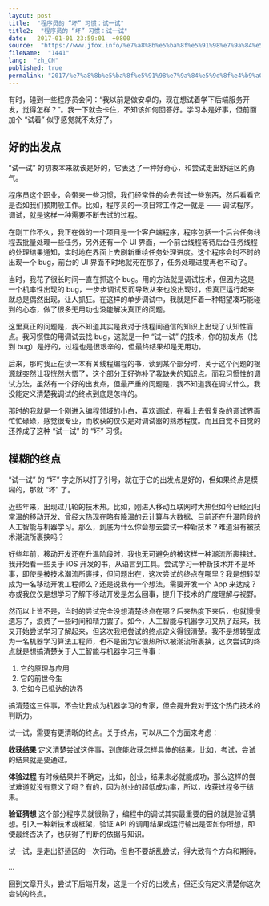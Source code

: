 ```yaml
---
layout: post
title:  "程序员的 “坏” 习惯：试一试"
title2:  "程序员的 “坏” 习惯：试一试"
date:   2017-01-01 23:59:01  +0800
source:  "https://www.jfox.info/%e7%a8%8b%e5%ba%8f%e5%91%98%e7%9a%84%e5%9d%8f%e4%b9%a0%e6%83%af%e8%af%95%e4%b8%80%e8%af%95.html"
fileName:  "1441"
lang:  "zh_CN"
published: true
permalink: "2017/%e7%a8%8b%e5%ba%8f%e5%91%98%e7%9a%84%e5%9d%8f%e4%b9%a0%e6%83%af%e8%af%95%e4%b8%80%e8%af%95.html"
---
```


有时，碰到一些程序员会问：“我以前是做安卓的，现在想试着学下后端服务开发，觉得怎样？”。我一下就会卡住，不知该如何回答好。学习本是好事，但前面加个 “试着” 似乎感觉就不太好了。

## 好的出发点

“试一试” 的初衷本来就该是好的，它表达了一种好奇心，和尝试走出舒适区的勇气。

程序员这个职业，会带来一些习惯，我们经常性的会去尝试一些东西，然后看看它是否如我们预期般工作。比如，程序员的一项日常工作之一就是 —— 调试程序。调试，就是这样一种需要不断去试的过程。

在刚工作不久，我正在做的一个项目是一个客户端程序，程序包括一个后台任务线程去批量处理一些任务，另外还有一个 UI 界面，一个前台线程等待后台任务线程的处理结果通知，实时地在界面上去刷新重绘任务处理进度。这个程序会时不时的出现一个 bug，前台的 UI 界面不时地就死在那了，任务处理进度再也不动了。

当时，我花了很长时间一直在抓这个 bug。用的方法就是调试技术，但因为这是一个机率性出现的 bug，一步步调试反而导致从来也没出现过，但真正运行起来就总是偶然出现，让人抓狂。在这样的单步调试中，我就是怀着一种期望凑巧能碰到的心态，做了很多无用功也没能解决真正的问题。

这里真正的问题是，我不知道其实是我对于线程间通信的知识上出现了认知性盲点。我习惯性的用调试去找 bug，这就是一种 “试一试” 的技术，你的初发点（找到 bug）是好的，过程也是很艰辛的，但最终结果却是无用功。

后来，那时我正在读一本有关线程编程的书，读到某个部分时，关于这个问题的根源就突然让我恍然大悟了，这个部分正好弥补了我缺失的知识点。而我习惯性的调试方法，虽然有一个好的出发点，但最严重的问题是，我不知道我在调试什么，我没能定义清楚我调试的终点到底是怎样的。

那时的我就是一个刚进入编程领域的小白，喜欢调试，在看上去很复杂的调试界面忙忙碌碌，感觉很专业，而收获的仅仅是对调试器的熟悉程度。而且自觉不自觉的还养成了这种 “试一试” 的 “坏” 习惯。

## 模糊的终点

“试一试” 的 “坏” 字之所以打了引号，就在于它的出发点是好的，但如果终点是模糊的，那就 “坏” 了。

近些年来，出现过几轮的技术热。比如，刚进入移动互联网时大热但如今已经回归常温的移动开发、曾经大热现在略有降温的云计算与大数据、目前还在升温阶段的人工智能与机器学习。那么，到底为什么你会想去尝试一种新技术？难道没有被技术潮流所裹挟吗？

好些年前，移动开发还在升温阶段时，我也无可避免的被这样一种潮流所裹挟过。我开始看一些关于 iOS 开发的书，从语言到工具。尝试学习一种新技术并不是坏事，即使是被技术潮流所裹挟，但问题出在，这次尝试的终点在哪里？我是想转型成为一名移动开发工程师么？还是说我有一个想法，需要开发一个 App 来达成？亦或我仅仅是想学习了解下移动开发是怎么回事，提升下技术的广度理解与视野。

然而以上皆不是，当时的尝试完全没想清楚终点在哪？后来热度下来后，也就慢慢遗忘了，浪费了一些时间和精力罢了。如今，人工智能与机器学习又热了起来，我又开始尝试学习了解起来，但这次我把尝试的终点定义得很清楚。我不是想转型成为一名机器学习算法工程师，也不是因为它很热所以被潮流所裹挟，这次尝试的终点就是想搞清楚关于人工智能与机器学习三件事：

1. 它的原理与应用
2. 它的前世今生
3. 它如今已抵达的边界

搞清楚这三件事，不会让我成为机器学习的专家，但会提升我对于这个热门技术的判断力。

试一试，需要有更清晰的终点。关于终点，可以从三个方面来考虑：

**收获结果**
定义清楚尝试这件事，到底能收获怎样具体的结果。比如，考试，尝试的结果就是要通过。

**体验过程**
有时候结果并不确定，比如，创业，结果未必就能成功，那么这样的尝试难道就没有意义了吗？有的，因为创业的超低成功率，所以，收获过程多于结果。

**验证猜想**
这个部分程序员就很熟了，编程中的调试其实最重要的目的就是验证猜想。引入一种新技术或框架，验证 API 的调用结果或运行输出是否如你所想，即使最终否决了，也获得了判断的依据与知识。

试一试，是走出舒适区的一次行动，但也不要胡乱尝试，得大致有个方向和期待。

…

回到文章开头，尝试下后端开发，这是一个好的出发点，但还没有定义清楚你这次尝试的终点。
